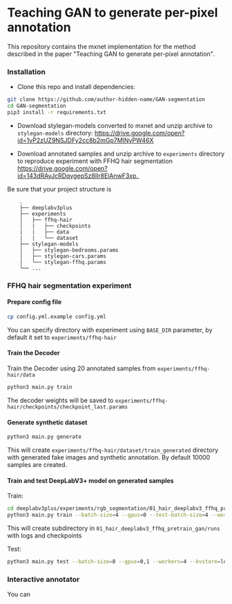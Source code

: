 # Teaching GAN to generate per-pixel annotation
This repository contains the mxnet implementation for the method described in the paper "Teaching GAN to generate per-pixel annotation".

### Installation

- Clone this repo and install dependencies:
```bash
git clone https://github.com/author-hidden-name/GAN-segmentation
cd GAN-segmentation
pip3 install -r requirements.txt
```

- Download stylegan-models converted to mxnet and unzip archive to `stylegan-models` directory:
https://drive.google.com/open?id=1vP2zUZ9NSJDFy2cc8b2mGp7MINyPW46X

- Download annotated samples and unzip archive to `experiments` directory to reproduce experiment with FFHQ hair segmentation
https://drive.google.com/open?id=143dRAyJcRDqygepSz8lIr8ElAnwF3xp_

Be sure that your project structure is 
```
    .
    ├── deeplabv3plus
    ├── experiments
    │   ├── ffhq-hair
    │   |   ├── checkpoints
    |   |   ├── data
    |   |   └── dataset
    ├── stylegan-models
    │   ├── stylegan-bedrooms.params
    │   ├── stylegan-cars.params
    |   └── stylegan-ffhq.params
    └── ...
```

### FFHQ hair segmentation experiment 

#### Prepare config file
```bash
cp config.yml.example config.yml
```
You can specify directory with experiment using `BASE_DIR` parameter, by default it set to `experiments/ffhq-hair`

#### Train the Decoder
Train the Decoder using 20 annotated samples from `experiments/ffhq-hair/data`
```bash
python3 main.py train
```
The decoder weights will be saved to `experiments/ffhq-hair/checkpoints/checkpoint_last.params`

#### Generate synthetic dataset
```bash
python3 main.py generate
```
This will create `experiments/ffhq-hair/dataset/train_generated` directory with generated fake images and synthetic annotation. By default 10000 samples are created.

#### Train and test DeepLabV3+ model on generated samples
Train:
```bash
cd deeplabv3plus/experiments/rgb_segmentation/01_hair_deeplabv3_ffhq_pretrain_gan
python3 main.py train --batch-size=4 --gpus=0 --test-batch-size=4 --workers=4 --kvstore=nccl --input-path "../../../../experiments/ffhq-hair/dataset"
```
This will create subdirectory in `01_hair_deeplabv3_ffhq_pretrain_gan/runs` with logs and checkpoints

Test:
```bash
python3 main.py test --batch-size=8 --gpus=0,1 --workers=4 --kvstore=local runs/<run_subdirectory>
```


### Interactive annotator

You can 
